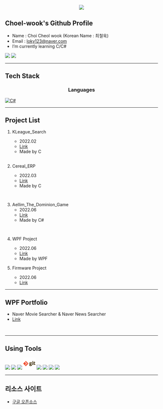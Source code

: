 <p align='center'>
  <a href="https://github.com/Cheol-wook">
    <img src="https://capsule-render.vercel.app/api?type=waving&color=gradient&fontColor=FFFFFF&height=300&section=header&text=Study%20Repository&fontSize=50"/>
  </a>
</p>

## Choel-wook's Github Profile
  - Name : Choi Cheol wook (Korean Name : 최철욱)
  - Email : loky123@naver.com
  - I’m currently learning C/C#

<img src="https://github-readme-stats.vercel.app/api?username=Cheol-wook&theme=synthwave&show_icons=true"/>

<img src="https://github-readme-stats.vercel.app/api/top-langs/?username=cheol-wook&theme=synthwave&layout=compact"/>

---

## Tech Stack
<h3 align='center'>Languages</h3>
<p>
<a href="https://github.com/Cheol-wook/studyWPF" target="_blank"><img alt="C#" src="https://img.shields.io/badge/c%23-%23239120.svg?style=flat&logo=c-sharp&logoColor=white"/></a>  
</p>

---

## Project List

1. KLeague_Search
   - 2022.02
   - [Link](https://github.com/AellimSun/Green_team_Kleague_file_rw)
   - Made by C
   
   <br/>

2. Cereal_ERP
   - 2022.03
   - [Link](https://github.com/AellimSun/Cereal_ERP)
   - Made by C

<br/>
   

3. Aellim_The_Dominion_Game
   - 2022.06
   - [Link](https://github.com/AellimSun/pamatto)
   - Made by C# 

<br/>
   
4. WPF Project
   - 2022.06
   - [Link](https://github.com/Cheol-wook/studyWPF)
   - Made by WPF

5. Firmware Project
   - 2022.06
   - [Link](https://github.com/Cheol-wook/Firmware_study)

---

## WPF Portfolio
 - Naver Movie Searcher & Naver News Searcher
 - [Link](https://github.com/Cheol-wook/studyWPF/tree/main/portfolio)

<br/>

---

## Using Tools

<p align='left'>
    <img height="40" src="https://img.icons8.com/color/48/000000/visual-studio-2019.png">
    <img height="40" src="https://img.icons8.com/fluent/48/000000/visual-studio-code-2019.png">
    <img height="40" src="https://d1jnx9ba8s6j9r.cloudfront.net/blog/wp-content/uploads/2019/10/logo.png">
    <img height="40" src="https://github.com/Pythunder/explore/blob/80688e429a7d4ef2fca1e82350fe8e3517d3494d/topics/git/git.png">
    <img height="40" src="https://upload.wikimedia.org/wikipedia/commons/b/b6/PuTTY_icon_128px.png">
    <img height="40" src="https://img.icons8.com/color/48/000000/raspberry-pi.png">
    <img height="40" src="https://mosquitto.org/stickers/mosquitto-mono.png">
    <!-- img height="40" src="https://img.icons8.com/fluent/48/000000/vmware-workstation-player.png"-->
    <img height="40" src="https://taiwebs.com/upload/icons/vnc-connect-enterprise220-220.png">
</p>

---
## 리소스 사이트
   - [구글 오픈소스](https://github.com/MaterialDesignInXAML/MaterialDesignInXamlToolkit)

<!--
**Cheol-wook/Cheol-wook** is a ✨ _special_ ✨ repository because its `README.md` (this file) appears on your GitHub profile.

Here are some ideas to get you started:

- 🔭 I’m currently working on ...
- 🌱 I’m currently learning ...
- 👯 I’m looking to collaborate on ...
- 🤔 I’m looking for help with ...
- 💬 Ask me about ...
- 📫 How to reach me: ...
- 😄 Pronouns: ...
- ⚡ Fun fact: ...
-->
